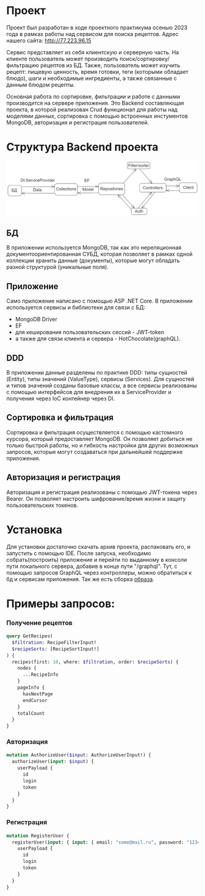 # Проект
Проект был разработан в ходе проектного практикума осенью 2023 года в рамках работы над сервисом для поиска рецептов.
Адрес нашего сайта: http://77.223.96.15

Сервис представляет из себя клиентскую и серверную часть. На клиенте пользователь может производить поиск/сортировку/фильтрацию рецептов из БД. Также, пользователь может изучить рецепт: пищевую ценность, время готовки, теги (которыми обладает блюдо), шаги и необходимые ингредиенты, а также связанные с данным блюдом рецепты.

Основная работа по сортировке, фильтрации и работе с данными производится на сервере приложения.
Это Backend составляющая проекта, в которой реализован Crud функционал для работы над моделями данных, сортировка с помощью встроенных инстументов MongoDB, авторизация и регистрация пользователей.
# Структура Backend проекта
![Схема](https://github.com/UnionFour/RecipesBackend/blob/master/%D1%81%D1%85%D0%B5%D0%BC%D0%B0.png)

## БД
В приложении используется MongoDB, так как это нереляционная документоориентированная СУБД, которая позволяет в рамках одной коллекции хранить данные (документы), которые могут обладать разной структурой (уникальные поля).
## Приложение
Само приложение написано с помощью ASP .NET Core. В приложении используется сервисы и библиотеки для связи с БД: 
- MongoDB Driver
-  EF
- для кеширования пользовательских сессий - JWT-token
- а также для связи клиента и сервера - HotChocolate(graphQL).

## DDD
В приложении данные разделены по практике DDD: типы сущностей (Entity), типы значений (ValueType), сервисы (Services). Для сущностей и типов значений созданы базовые классы, а все сервисы реализованы с помощью интерфейсов для внедрения их в ServiceProvider и получения через IoC контейнер через DI.
## Сортировка и фильтрация
Сортировка и фильтрация осуществляется с помощью кастомного курсора, который предоставляет MongoDB. Он позволяет добиться не только быстрой работы, но и гибкость настройки для других возможных запросов, которые могут создаваться при дальнейшей поддержке приложения.
## Авторизация и регистрация
Авторизация и регистрация реализованы с помощью JWT-токена через Bearer. Он позволяет настроить шифрование/время жизни и защиту пользовательских токенов.

# Установка
Для установки достаточно скачать архив проекта, распаковать его, и запустить с помощью IDE. После запуска, необходимо собрать(построить) приложение и перейти по выданному в консоли пути локального сервера, добавив в конце пути "/graphql". Тут, с помощью запросов GraphQL через контроллеры, можно обратиться к бд и сервисам приложения. Так же есть сборка [образа](https://github.com/UnionFour/RecipesBackend/pkgs/container/recipesbackend).

# Примеры запросов:
### Получение рецептов
```graphql
query GetRecipes(
  $filtration: RecipeFilterInput!
  $recipeSorts: [RecipeSortInput!]
) {
  recipes(first: 10, where: $filtration, order: $recipeSorts) {
    nodes {
      ...RecipeInfo
    }
    pageInfo {
      hasNextPage
      endCursor
    }
    totalCount
  }
}
```

### Авторизация
```graphql
mutation AuthorizeUser($input: AuthorizeUserInput!) {
  authorizeUser(input: $input) {
    userPayload {
      id
      login
      token
    }
  }
}
```

### Регистрация
```graphql
mutation RegisterUser {
  registerUser(input: { input: { email: "some@mail.ru", password: "12345" } }) {
    userPayload {
      id
      login
      token
    }
  }
}
```
